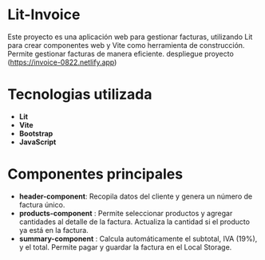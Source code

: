 # Lit-Invoice
Este proyecto es una aplicación web para gestionar facturas, utilizando Lit para crear componentes web y Vite como herramienta de construcción. Permite gestionar facturas de manera eficiente.
despliegue proyecto (https://invoice-0822.netlify.app)
# Tecnologias utilizada 
- **Lit**
- **Vite**
- **Bootstrap**
- **JavaScript**

# Componentes principales
- **header-component**: Recopila datos del cliente y genera un número de factura único.
- **products-component** : Permite seleccionar productos y agregar cantidades al detalle de la factura. Actualiza la cantidad si el producto ya está en la factura.
- **summary-component** : Calcula automáticamente el subtotal, IVA (19%), y el total. Permite pagar y guardar la factura en el Local Storage.
